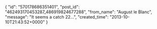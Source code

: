  {
   "id": "570178686351401",
   "post_id": "462493170453287_486919824677288",
   "from_name": "August le Blanc",
   "message": "It seems a catch 22...",
   "created_time": "2013-10-10T21:43:52+0000"
 }
